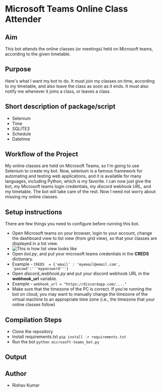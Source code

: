 # Microsoft Teams Online Class Attender

## Aim

This bot attends the online classes (or meetings) held on Microsoft teams, according to the given timetable.



## Purpose

Here's what I want my bot to do. It must join my classes on time, according to my timetable, and also leave the class as soon as it ends. It must also notify me whenever it joins a class, or leaves a class.


## Short description of package/script
- Selenium
- Time
- SQLITE3
- Schedule
- Datetime



## Workflow of the Project

My online classes are held on Microsoft Teams, so I'm going to use Selenium to create my bot. Now, selenium is a famous framework for automating and testing web applications, and it is available for many languages, including Python, which is my favorite.
I can now just give the bot, my Microsoft teams login credentials, my discord webhook URL, and my timetable. The bot will take care of the rest. Now I need not worry about missing my online classes.


## Setup instructions

There are few things you need to configure before running this bot.

 - Open Microsoft teams on your browser, login to your account, change the dashboard view to list view (from grid view), so that your classes are displayed in a list view. 
 - ![This is how list view looks like](https://i.imgur.com/SSDo8c6.png)
 - Open *bot.py*, and put your microsoft teams credentials in the **CREDS** dictionary. 
 - Example - `CREDS  = {'email' : 'myemail@email.com', 'passwd':'''mypassword'''}`
 - Open *discord_webhook.py* and put your discord webhook URL in the **webhook_url** variable. 
 - Example - `webhook_url = "https://discordapp.com/...."`
 - Make sure that the timezone of the PC is correct. If you're running the bot on cloud, you may want to manually change the timezone of the virtual machine to an appropriate time zone (i.e., the timezone that your online classes follow)



## Compilation Steps

- Clone the repository 
- Install requirements.txt `pip install -r requirements.txt`
- Run the bot `python microsoft-teams_bot.py`


## Output





## Author

- Rishav Kumar


